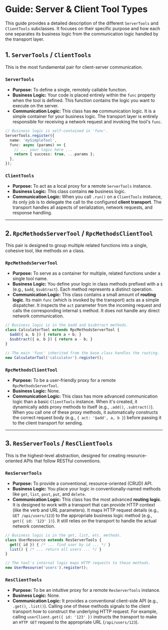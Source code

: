 # Guide: Server & Client Tool Types

This guide provides a detailed description of the different `ServerTools` and `ClientTools` subclasses. It focuses on their specific purpose and how each one separates its business logic from the communication logic handled by the transport layer.

## 1. `ServerTools` / `ClientTools`

This is the most fundamental pair for client-server communication.

### `ServerTools`

- **Purpose:** To define a single, remotely callable function.
- **Business Logic:** Your code is placed entirely within the `func` property when the tool is defined. This function contains the logic you want to execute on the server.
- **Communication Logic:** This class has **no** communication logic. It is a simple container for your business logic. The transport layer is entirely responsible for receiving a network request and invoking the tool's `func`.

```typescript
// Business logic is self-contained in 'func'.
ServerTools.register({
  name: 'mySimpleTool',
  func: async (params) => {
    // ... your logic here ...
    return { success: true, ...params };
  },
});
```

### `ClientTools`

- **Purpose:** To act as a local proxy for a remote `ServerTools` instance.
- **Business Logic:** This class contains **no** business logic.
- **Communication Logic:** When you call `.run()` on a `ClientTools` instance, its only job is to delegate the call to the configured **client transport**. The transport handles all aspects of serialization, network requests, and response handling.

---

## 2. `RpcMethodsServerTool` / `RpcMethodsClientTool`

This pair is designed to group multiple related functions into a single, cohesive tool, like methods on a class.

### `RpcMethodsServerTool`

- **Purpose:** To serve as a container for multiple, related functions under a single tool name.
- **Business Logic:** You define your logic in class methods prefixed with a `$` (e.g., `$add`, `$subtract`). Each method represents a distinct operation.
- **Communication Logic:** This class contains a small amount of **routing logic**. Its main `func` (which is invoked by the transport) acts as a simple dispatcher. It inspects the `act` parameter from the incoming request and calls the corresponding internal `$` method. It does not handle any direct network communication.

```typescript
// Business logic is in the $add and $subtract methods.
class CalculatorTool extends RpcMethodsServerTool {
  $add({ a, b }) { return a + b; }
  $subtract({ a, b }) { return a - b; }
}

// The main 'func' inherited from the base class handles the routing.
new CalculatorTool('calculator').register();
```

### `RpcMethodsClientTool`

- **Purpose:** To be a user-friendly proxy for a remote `RpcMethodsServerTool`.
- **Business Logic:** None.
- **Communication Logic:** This class has more advanced communication logic than a basic `ClientTools` instance. When it's created, it dynamically adds proxy methods to itself (e.g., `.add()`, `.subtract()`). When you call one of these proxy methods, it automatically constructs the correct request body (e.g., `{ act: '$add', a, b }`) before passing it to the client transport for sending.

---

## 3. `ResServerTools` / `ResClientTools`

This is the highest-level abstraction, designed for creating resource-oriented APIs that follow RESTful conventions.

### `ResServerTools`

- **Purpose:** To provide a conventional, resource-oriented (CRUD) API.
- **Business Logic:** You place your logic in conventionally-named methods like `get`, `list`, `post`, `put`, and `delete`.
- **Communication Logic:** This class has the most advanced **routing logic**. It is designed to work with a transport that can provide HTTP context (like the verb and URL parameters). It maps HTTP request details (e.g., `GET /api/users/123`) to the appropriate business logic method (e.g., `get({ id: '123' })`). It still relies on the transport to handle the actual network connection.

```typescript
// Business logic is in the get, list, etc. methods.
class UserResource extends ResServerTools {
  get({ id }) { /* ... find user by id ... */ }
  list() { /* ... return all users ... */ }
}

// The tool's internal logic maps HTTP requests to these methods.
new UserResource('users').register();
```

### `ResClientTools`

- **Purpose:** To be an intuitive proxy for a remote `ResServerTools` instance.
- **Business Logic:** None.
- **Communication Logic:** It provides a conventional client-side API (e.g., `.get()`, `.list()`). Calling one of these methods signals to the client transport *how* to construct the underlying HTTP request. For example, calling `userClient.get({ id: '123' })` instructs the transport to make an `HTTP GET` request to the appropriate URL (`/api/users/123`).